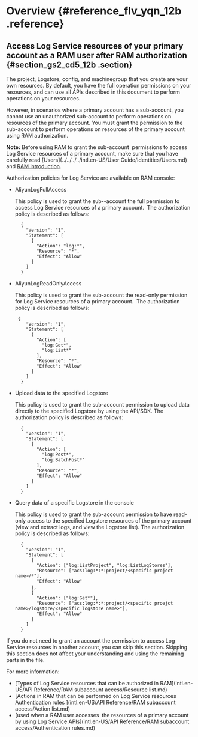 # Overview {#reference_flv_yqn_12b .reference}

## Access Log Service resources of your primary account as a RAM user after RAM authorization {#section_gs2_cd5_12b .section}

The project, Logstore, config, and machinegroup that you create are your own resources. By default, you have the full operation permissions on your resources, and can use all APIs described in this document to perform operations on your resources.

However, in scenarios where a primary account has a sub-account, you cannot use an unauthorized sub-account to perform operations on resources of the primary account. You must grant the permission to the sub-account to perform operations on resources of the primary account using RAM authorization.

**Note:** Before using RAM to grant the sub-account  permissions to access Log Service resources of a primary account, make sure that you have carefully read [Users](../../../../intl.en-US/User Guide/Identities/Users.md) and [RAM introduction](../../../../intl.en-US/.md).

Authorization policies for Log Service are available on RAM console:

-   AliyunLogFullAccess

    This policy is used to grant the sub--account the full permission to access Log Service resources of a primary account.  The authorization policy is described as follows:

    ```
      {
        "Version": "1",
        "Statement": [
          {
            "Action": "log:*",
            "Resource": "*",
            "Effect": "Allow"
          }
        ]
      }
    ```

-   AliyunLogReadOnlyAccess

    This policy is used to grant the sub-account the read-only permission for Log Service resources of a primary account.  The authorization policy is described as follows:

    ```
     {
        "Version": "1",
        "Statement": [
          {
            "Action": [
              "log:Get*",
              "log:List*"
            ],
            "Resource": "*",
            "Effect": "Allow"
          }
        ]
      }
    ```

-   Upload data to the specified Logstore

    This policy is used to grant the sub-account permission to upload data directly to the specified Logstore by using the API/SDK. The authorization policy is described as follows:

    ```
      {
        "Version": "1",
        "Statement": [
          {
            "Action": [
              "log:Post*",
              "log:BatchPost*"
            ],
            "Resource": "*",
            "Effect": "Allow"
          }
        ]
      }
    ```

-   Query data of a specific Logstore in the console

    This policy is used to grant the sub-account permission to have read-only access to the specified Logstore resources of the primary account \(view and extract logs, and view the Logstore list\). The authorization policy is described as follows:

    ```
      {
        "Version": "1",
        "Statement": [
          {
            "Action": ["log:ListProject", "log:ListLogStores"],
            "Resource": ["acs:log:*:*:project/<specific project name>/*"],
            "Effect": "Allow"
          }，
          {
            "Action": ["log:Get*"],
            "Resource": ["acs:log:*:*:project/<specific proejct name>/logstore/<specific logstore name>"],
            "Effect": "Allow"
          }
        ]
      }
    ```


If you do not need to grant an account the permission to access Log Service resources in another account, you can skip this section. Skipping this section does not affect your understanding and using the remaining parts in the file.

For more information:

-   [Types of Log Service resources that can be authorized in RAM](intl.en-US/API Reference/RAM subaccount access/Resource list.md)
-   [Actions in RAM that can be performed on Log Service resources Authentication rules ](intl.en-US/API Reference/RAM subaccount access/Action list.md)
-   [used when a RAM user accesses  the resources of a primary account by using Log Service APIs](intl.en-US/API Reference/RAM subaccount access/Authentication rules.md)

